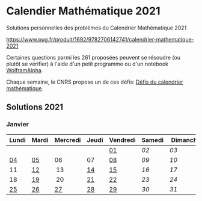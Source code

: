 # Calendier Mathématique 2021

Solutions personnelles des problèmes du Calendrier Mathématique 2021

https://www.pug.fr/produit/1692/9782706142741/calendrier-mathematique-2021

Certaines questions parmi les 261 proposées peuvent se résoudre (ou plutôt se vérifier) à l'aide d'un petit programme ou d'un notebook [WolframAlpha](https://www.wolframalpha.com).

Chaque semaine, le CNRS propose un de ces défis: [Défis du calendrier mathématique](https://images.math.cnrs.fr/-Defis-du-Calendrier-mathematique-.html).

## Solutions 2021

### Janvier

| Lundi | Mardi | Mercredi | Jeudi | Vendredi | Samedi | Dimanche |
| ----- | ----- | -------- | ----- | -------- | ------ | -------- |
| | | | | [01](janvier/01.py) | *02* | *03* |
| [04](janvier/janvier.md#4Janvier) | [05](janvier/janvier.md#6Janvier) | 06 | 07 | [08](janvier/08.py) | *09* | *10* |
| 11 | [12](janvier/janvied.md#12Janvier) | 13 | [14](janvier/14.py) | [15](janvier/15.py) | *16* | *17* |
| 18 | [19](janvier/janvied.md#19Janvier) | 20 | [21](janvier/21.py) | [22](janvier/22.py) | *23* | *24* |
| [25](janvier/janvied.md#25Janvier) | [26](janvier/janvied.md#26Janvier) | [27](janvier/27.py) | [28](janvier/janvied.md#28Janvier) | [29](janvier/janvied.md#29Janvier) | *30* | *31* |
